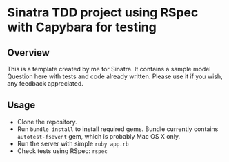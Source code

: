 # Sinatra TDD project using RSpec with Capybara for testing #
## Overview
This is a template created by me for Sinatra. It contains a sample model Question here with tests and code already written. Please use it if you wish, any feedback appreciated.

## Usage
* Clone the repository.
* Run `bundle install` to install required gems. Bundle currently contains `autotest-fsevent` gem, which is probably Mac OS X only.
* Run the server with simple `ruby app.rb`
* Check tests using RSpec: `rspec`